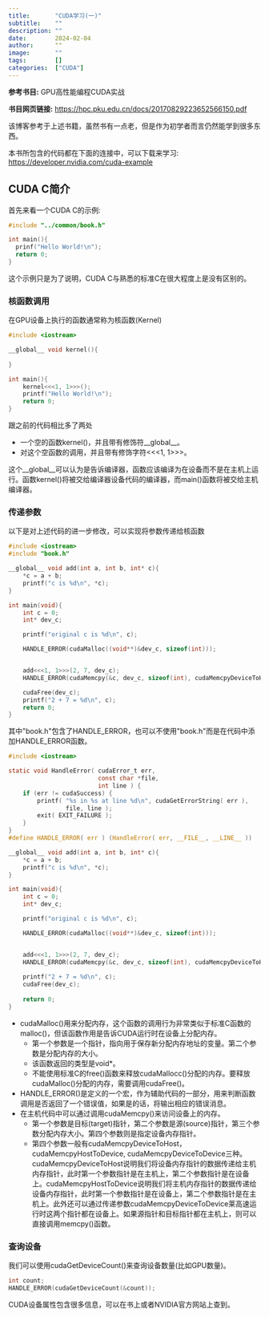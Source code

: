 ```yaml
---
title:       "CUDA学习(一)"
subtitle:    ""
description: ""
date:        2024-02-04
author:      ""
image:       ""
tags:        []
categories:  ["CUDA"]
---
```




**参考书目:** GPU高性能编程CUDA实战

**书目网页链接:** https://hpc.pku.edu.cn/docs/20170829223652566150.pdf

该博客参考于上述书籍，虽然书有一点老，但是作为初学者而言仍然能学到很多东西。

本书所包含的代码都在下面的连接中，可以下载来学习: https://developer.nvidia.com/cuda-example

<!-- more -->

## CUDA C简介

首先来看一个CUDA C的示例:

```c
#include "../common/book.h"

int main(){
  prinf("Hello World!\n");
  return 0;
}
```

这个示例只是为了说明，CUDA C与熟悉的标准C在很大程度上是没有区别的。



### 核函数调用

在GPU设备上执行的函数通常称为核函数(Kernel)

```c
#include <iostream>

__global__ void kernel(){
  
}

int main(){
  	kernel<<<1, 1>>>();
  	printf("Hello World!\n");
  	return 0;
}
```

跟之前的代码相比多了两处

- 一个空的函数kernel()，并且带有修饰符\_\_global\_\_。
- 对这个空函数的调用，并且带有修饰字符<<<1, 1>>>。

这个\_\_global\_\_可以认为是告诉编译器，函数应该编译为在设备而不是在主机上运行。函数kernel()将被交给编译器设备代码的编译器，而main()函数将被交给主机编译器。



### 传递参数

以下是对上述代码的进一步修改，可以实现将参数传递给核函数

```c
#include <iostream>
#include "book.h"

__global__ void add(int a, int b, int* c){
    *c = a + b;
    printf("c is %d\n", *c);
}

int main(void){
    int c = 0;
    int* dev_c;

    printf("original c is %d\n", c);

    HANDLE_ERROR(cudaMalloc((void**)&dev_c, sizeof(int)));


    add<<<1, 1>>>(2, 7, dev_c);
    HANDLE_ERROR(cudaMemcpy(&c, dev_c, sizeof(int), cudaMemcpyDeviceToHost));

    cudaFree(dev_c);
    printf("2 + 7 = %d\n", c);
    return 0;
}
```

其中"book.h"包含了HANDLE_ERROR，也可以不使用"book.h"而是在代码中添加HANDLE_ERROR函数。

```c
#include <iostream>

static void HandleError( cudaError_t err,
                         const char *file,
                         int line ) {
    if (err != cudaSuccess) {
        printf( "%s in %s at line %d\n", cudaGetErrorString( err ),
                file, line );
        exit( EXIT_FAILURE );
    }
}
#define HANDLE_ERROR( err ) (HandleError( err, __FILE__, __LINE__ ))

__global__ void add(int a, int b, int* c){
    *c = a + b;
    printf("c is %d\n", *c);
}

int main(void){
    int c = 0;
    int* dev_c;

    printf("original c is %d\n", c);

    HANDLE_ERROR(cudaMalloc((void**)&dev_c, sizeof(int)));


    add<<<1, 1>>>(2, 7, dev_c);
    HANDLE_ERROR(cudaMemcpy(&c, dev_c, sizeof(int), cudaMemcpyDeviceToHost));
		
  	printf("2 + 7 = %d\n", c);
    cudaFree(dev_c);
    
    return 0;
}
```

- cudaMalloc()用来分配内存，这个函数的调用行为非常类似于标准C函数的malloc()，但该函数作用是告诉CUDA运行时在设备上分配内存。
  - 第一个参数是一个指针，指向用于保存新分配内存地址的变量。第二个参数是分配内存的大小。
  - 该函数返回的类型是void*。
  - 不能使用标准C的free()函数来释放cudaMallocc()分配的内存。要释放cudaMalloc()分配的内存，需要调用cudaFree()。
- HANDLE_ERROR()是定义的一个宏，作为辅助代码的一部分，用来判断函数调用是否返回了一个错误值，如果是的话，将输出相应的错误消息。
- 在主机代码中可以通过调用cudaMemcpy()来访问设备上的内存。
  - 第一个参数是目标(target)指针，第二个参数是源(source)指针，第三个参数分配内存大小。第四个参数则是指定设备内存指针。
  - 第四个参数一般有cudaMemcpyDeviceToHost，cudaMemcpyHostToDevice, cudaMemcpyDeviceToDevice三种。cudaMemcpyDeviceToHost说明我们将设备内存指针的数据传递给主机内存指针，此时第一个参数指针是在主机上，第二个参数指针是在设备上。cudaMemcpyHostToDevice说明我们将主机内存指针的数据传递给设备内存指针，此时第一个参数指针是在设备上，第二个参数指针是在主机上。此外还可以通过传递参数cudaMemcpyDeviceToDevice莱高速运行时这两个指针都在设备上。如果源指针和目标指针都在主机上，则可以直接调用memcpy()函数。

### 查询设备

我们可以使用cudaGetDeviceCount()来查询设备数量(比如GPU数量)。

```c
int count;
HANDLE_ERROR(cudaGetDeviceCount(&count));
```

CUDA设备属性包含很多信息，可以在书上或者NVIDIA官方网站上查到。

